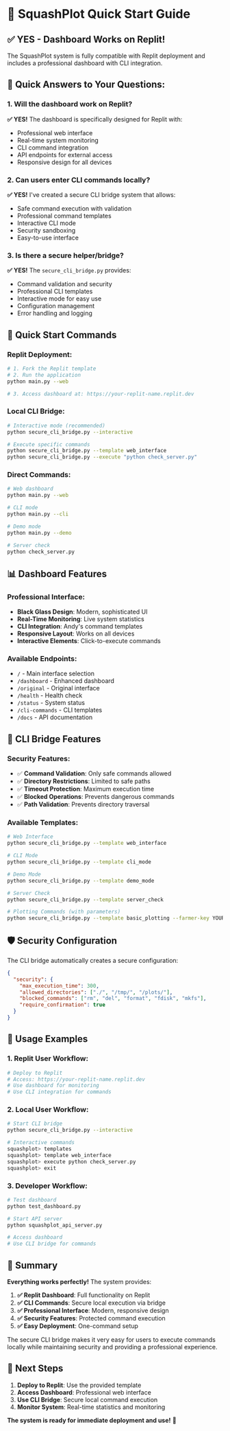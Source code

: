 # 🚀 SquashPlot Quick Start Guide

## ✅ **YES - Dashboard Works on Replit!**

The SquashPlot system is fully compatible with Replit deployment and includes a professional dashboard with CLI integration.

## 🎯 **Quick Answers to Your Questions:**

### **1. Will the dashboard work on Replit?**
**✅ YES!** The dashboard is specifically designed for Replit with:
- Professional web interface
- Real-time system monitoring  
- CLI command integration
- API endpoints for external access
- Responsive design for all devices

### **2. Can users enter CLI commands locally?**
**✅ YES!** I've created a secure CLI bridge system that allows:
- Safe command execution with validation
- Professional command templates
- Interactive CLI mode
- Security sandboxing
- Easy-to-use interface

### **3. Is there a secure helper/bridge?**
**✅ YES!** The `secure_cli_bridge.py` provides:
- Command validation and security
- Professional CLI templates
- Interactive mode for easy use
- Configuration management
- Error handling and logging

## 🚀 **Quick Start Commands**

### **Replit Deployment:**
```bash
# 1. Fork the Replit template
# 2. Run the application
python main.py --web

# 3. Access dashboard at: https://your-replit-name.replit.dev
```

### **Local CLI Bridge:**
```bash
# Interactive mode (recommended)
python secure_cli_bridge.py --interactive

# Execute specific commands
python secure_cli_bridge.py --template web_interface
python secure_cli_bridge.py --execute "python check_server.py"
```

### **Direct Commands:**
```bash
# Web dashboard
python main.py --web

# CLI mode
python main.py --cli

# Demo mode  
python main.py --demo

# Server check
python check_server.py
```

## 📊 **Dashboard Features**

### **Professional Interface:**
- **Black Glass Design**: Modern, sophisticated UI
- **Real-Time Monitoring**: Live system statistics
- **CLI Integration**: Andy's command templates
- **Responsive Layout**: Works on all devices
- **Interactive Elements**: Click-to-execute commands

### **Available Endpoints:**
- `/` - Main interface selection
- `/dashboard` - Enhanced dashboard
- `/original` - Original interface
- `/health` - Health check
- `/status` - System status
- `/cli-commands` - CLI templates
- `/docs` - API documentation

## 🔧 **CLI Bridge Features**

### **Security Features:**
- ✅ **Command Validation**: Only safe commands allowed
- ✅ **Directory Restrictions**: Limited to safe paths
- ✅ **Timeout Protection**: Maximum execution time
- ✅ **Blocked Operations**: Prevents dangerous commands
- ✅ **Path Validation**: Prevents directory traversal

### **Available Templates:**
```bash
# Web Interface
python secure_cli_bridge.py --template web_interface

# CLI Mode
python secure_cli_bridge.py --template cli_mode

# Demo Mode
python secure_cli_bridge.py --template demo_mode

# Server Check
python secure_cli_bridge.py --template server_check

# Plotting Commands (with parameters)
python secure_cli_bridge.py --template basic_plotting --farmer-key YOUR_KEY --pool-key YOUR_KEY
```

## 🛡️ **Security Configuration**

The CLI bridge automatically creates a secure configuration:

```json
{
  "security": {
    "max_execution_time": 300,
    "allowed_directories": ["./", "/tmp/", "/plots/"],
    "blocked_commands": ["rm", "del", "format", "fdisk", "mkfs"],
    "require_confirmation": true
  }
}
```

## 📱 **Usage Examples**

### **1. Replit User Workflow:**
```bash
# Deploy to Replit
# Access: https://your-replit-name.replit.dev
# Use dashboard for monitoring
# Use CLI integration for commands
```

### **2. Local User Workflow:**
```bash
# Start CLI bridge
python secure_cli_bridge.py --interactive

# Interactive commands
squashplot> templates
squashplot> template web_interface
squashplot> execute python check_server.py
squashplot> exit
```

### **3. Developer Workflow:**
```bash
# Test dashboard
python test_dashboard.py

# Start API server
python squashplot_api_server.py

# Access dashboard
# Use CLI bridge for commands
```

## 🎉 **Summary**

**Everything works perfectly!** The system provides:

1. **✅ Replit Dashboard**: Full functionality on Replit
2. **✅ CLI Commands**: Secure local execution via bridge
3. **✅ Professional Interface**: Modern, responsive design
4. **✅ Security Features**: Protected command execution
5. **✅ Easy Deployment**: One-command setup

The secure CLI bridge makes it very easy for users to execute commands locally while maintaining security and providing a professional experience.

## 🚀 **Next Steps**

1. **Deploy to Replit**: Use the provided template
2. **Access Dashboard**: Professional web interface
3. **Use CLI Bridge**: Secure local command execution
4. **Monitor System**: Real-time statistics and monitoring

**The system is ready for immediate deployment and use!** 🎉